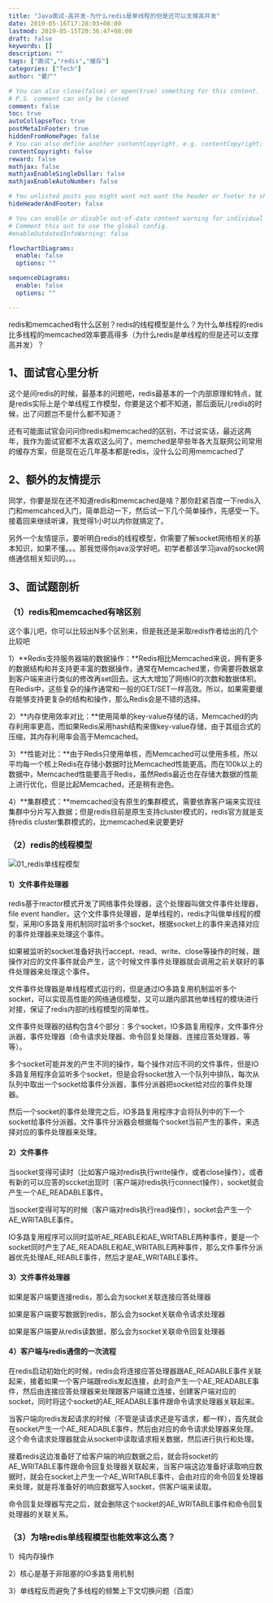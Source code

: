 ```yaml
---
title: "Java面试-高并发-为什么redis是单线程的但是还可以支撑高并发"
date: 2019-05-16T17:28:03+08:00
lastmod: 2019-05-15T20:36:47+08:00
draft: false
keywords: []
description: ""
tags: ["面试","redis","缓存"]
categories: ["Tech"]
author: "瞿广"

# You can also close(false) or open(true) something for this content.
# P.S. comment can only be closed
comment: false
toc: true
autoCollapseToc: true
postMetaInFooter: true
hiddenFromHomePage: false
# You can also define another contentCopyright. e.g. contentCopyright: "This is another copyright."
contentCopyright: false
reward: false
mathjax: false
mathjaxEnableSingleDollar: false
mathjaxEnableAutoNumber: false

# You unlisted posts you might want not want the header or footer to show
hideHeaderAndFooter: false

# You can enable or disable out-of-date content warning for individual post.
# Comment this out to use the global config.
#enableOutdatedInfoWarning: false

flowchartDiagrams:
  enable: false
  options: ""

sequenceDiagrams: 
  enable: false
  options: ""

---
```


redis和memcached有什么区别？redis的线程模型是什么？为什么单线程的redis比多线程的memcached效率要高得多（为什么redis是单线程的但是还可以支撑高并发）？



<!--more-->



## 1、面试官心里分析

这个是问redis的时候，最基本的问题吧，redis最基本的一个内部原理和特点，就是redis实际上是个单线程工作模型，你要是这个都不知道，那后面玩儿redis的时候，出了问题岂不是什么都不知道？

还有可能面试官会问问你redis和memcached的区别，不过说实话，最近这两年，我作为面试官都不太喜欢这么问了，memched是早些年各大互联网公司常用的缓存方案，但是现在近几年基本都是redis，没什么公司用memcached了

## 2、额外的友情提示

同学，你要是现在还不知道redis和memcached是啥？那你赶紧百度一下redis入门和memcahced入门，简单启动一下，然后试一下几个简单操作，先感受一下。接着回来继续听课，我觉得1小时以内你就搞定了。

另外一个友情提示，要听明白redis的线程模型，你需要了解socket网络相关的基本知识，如果不懂。。。那我觉得你java没学好吧。初学者都该学习java的socket网络通信相关知识的。。。

## 3、面试题剖析

### （1）redis和memcached有啥区别

这个事儿吧，你可以比较出N多个区别来，但是我还是采取redis作者给出的几个比较吧

1）**Redis支持服务器端的数据操作：**Redis相比Memcached来说，拥有更多的数据结构和并支持更丰富的数据操作，通常在Memcached里，你需要将数据拿到客户端来进行类似的修改再set回去。这大大增加了网络IO的次数和数据体积。在Redis中，这些复杂的操作通常和一般的GET/SET一样高效。所以，如果需要缓存能够支持更复杂的结构和操作，那么Redis会是不错的选择。

2）**内存使用效率对比：**使用简单的key-value存储的话，Memcached的内存利用率更高，而如果Redis采用hash结构来做key-value存储，由于其组合式的压缩，其内存利用率会高于Memcached。

3）**性能对比：**由于Redis只使用单核，而Memcached可以使用多核，所以平均每一个核上Redis在存储小数据时比Memcached性能更高。而在100k以上的数据中，Memcached性能要高于Redis，虽然Redis最近也在存储大数据的性能上进行优化，但是比起Memcached，还是稍有逊色。

4）**集群模式：**memcached没有原生的集群模式，需要依靠客户端来实现往集群中分片写入数据；但是redis目前是原生支持cluster模式的，redis官方就是支持redis cluster集群模式的，比memcached来说要更好

### （2）redis的线程模型

![01_redis单线程模型](/img/01_redis单线程模型.png)

#### 1）文件事件处理器

redis基于reactor模式开发了网络事件处理器，这个处理器叫做文件事件处理器，file event handler。这个文件事件处理器，是单线程的，redis才叫做单线程的模型，采用IO多路复用机制同时监听多个socket，根据socket上的事件来选择对应的事件处理器来处理这个事件。

如果被监听的socket准备好执行accept、read、write、close等操作的时候，跟操作对应的文件事件就会产生，这个时候文件事件处理器就会调用之前关联好的事件处理器来处理这个事件。

文件事件处理器是单线程模式运行的，但是通过IO多路复用机制监听多个socket，可以实现高性能的网络通信模型，又可以跟内部其他单线程的模块进行对接，保证了redis内部的线程模型的简单性。

文件事件处理器的结构包含4个部分：多个socket，IO多路复用程序，文件事件分派器，事件处理器（命令请求处理器、命令回复处理器、连接应答处理器，等等）。

多个socket可能并发的产生不同的操作，每个操作对应不同的文件事件，但是IO多路复用程序会监听多个socket，但是会将socket放入一个队列中排队，每次从队列中取出一个socket给事件分派器，事件分派器把socket给对应的事件处理器。

然后一个socket的事件处理完之后，IO多路复用程序才会将队列中的下一个socket给事件分派器。文件事件分派器会根据每个socket当前产生的事件，来选择对应的事件处理器来处理。

#### 2）文件事件

当socket变得可读时（比如客户端对redis执行write操作，或者close操作），或者有新的可以应答的sccket出现时（客户端对redis执行connect操作），socket就会产生一个AE_READABLE事件。

当socket变得可写的时候（客户端对redis执行read操作），socket会产生一个AE_WRITABLE事件。

IO多路复用程序可以同时监听AE_REABLE和AE_WRITABLE两种事件，要是一个socket同时产生了AE_READABLE和AE_WRITABLE两种事件，那么文件事件分派器优先处理AE_REABLE事件，然后才是AE_WRITABLE事件。

#### 3）文件事件处理器

如果是客户端要连接redis，那么会为socket关联连接应答处理器

如果是客户端要写数据到redis，那么会为socket关联命令请求处理器

如果是客户端要从redis读数据，那么会为socket关联命令回复处理器

#### 4）客户端与redis通信的一次流程

在redis启动初始化的时候，redis会将连接应答处理器跟AE_READABLE事件关联起来，接着如果一个客户端跟redis发起连接，此时会产生一个AE_READABLE事件，然后由连接应答处理器来处理跟客户端建立连接，创建客户端对应的socket，同时将这个socket的AE_READABLE事件跟命令请求处理器关联起来。

当客户端向redis发起请求的时候（不管是读请求还是写请求，都一样），首先就会在socket产生一个AE_READABLE事件，然后由对应的命令请求处理器来处理。这个命令请求处理器就会从socket中读取请求相关数据，然后进行执行和处理。

接着redis这边准备好了给客户端的响应数据之后，就会将socket的AE_WRITABLE事件跟命令回复处理器关联起来，当客户端这边准备好读取响应数据时，就会在socket上产生一个AE_WRITABLE事件，会由对应的命令回复处理器来处理，就是将准备好的响应数据写入socket，供客户端来读取。

命令回复处理器写完之后，就会删除这个socket的AE_WRITABLE事件和命令回复处理器的关联关系。

### （3）为啥redis单线程模型也能效率这么高？

1）纯内存操作

2）核心是基于非阻塞的IO多路复用机制

3）单线程反而避免了多线程的频繁上下文切换问题（百度）



